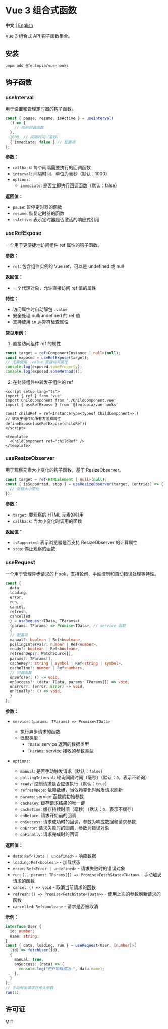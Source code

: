 # Vue 3 组合式函数

**中文** | [English](./README.md)

Vue 3 组合式 API 钩子函数集合。

## 安装

```bash
pnpm add @feutopia/vue-hooks
```

## 钩子函数

### useInterval

用于设置和管理定时器的钩子函数。

```ts
const { pause, resume, isActive } = useInterval(
  () => {
    // 你的回调函数
  },
  1000, // 间隔时间（毫秒）
  { immediate: false } // 配置项
);
```

**参数：**

- `callback`: 每个间隔需要执行的回调函数
- `interval`: 间隔时间，单位为毫秒（默认：1000）
- `options`:
  - `immediate`: 是否立即执行回调函数（默认：false）

**返回值：**

- `pause`: 暂停定时器的函数
- `resume`: 恢复定时器的函数
- `isActive`: 表示定时器是否激活的响应式引用

### useRefExpose

一个用于更便捷地访问组件 ref 属性的钩子函数。

**参数：**

- `ref`: 包含组件实例的 Vue ref，可以是 undefined 或 null

**返回值：**

- 一个代理对象，允许直接访问 ref 值的属性

**特性：**

- 访问属性时自动解包 `.value`
- 安全处理 null/undefined 的 ref 值
- 支持使用 `in` 运算符检查属性

**常见用例：**

1. 直接访问组件 ref 的属性

```ts
const target = ref<ComponentInstance | null>(null);
const exposed = useRefExpose(target);
// 无需使用 .value 直接访问属性
console.log(exposed.someProperty);
console.log(exposed.someMethod());
```

2. 在封装组件中转发子组件的 ref

```vue
<script setup lang="ts">
import { ref } from 'vue'
import ChildComponent from './ChildComponent.vue'
import { useRefExpose } from '@feutopia/vue-hooks'

const childRef = ref<InstanceType<typeof ChildComponent>>()
// 转发子组件的所有方法和属性
defineExpose(useRefExpose(childRef))
</script>

<template>
  <ChildComponent ref="childRef" />
</template>
```

### useResizeObserver

用于观察元素大小变化的钩子函数，基于 ResizeObserver。

```ts
const target = ref<HTMLElement | null>(null);
const { isSupported, stop } = useResizeObserver(target, (entries) => {
  // 处理大小变化
});
```

**参数：**

- `target`: 要观察的 HTML 元素的引用
- `callback`: 当大小变化时调用的函数

**返回值：**

- `isSupported`: 表示浏览器是否支持 ResizeObserver 的计算属性
- `stop`: 停止观察的函数

### useRequest

一个用于管理异步请求的 Hook，支持轮询、手动控制和自动错误处理等特性。

```ts
const {
  data,
  loading,
  error,
  run,
  cancel,
  refresh,
  cancelled
  } = useRequest<TData, TParams>(
  (params: TParams) => Promise<TData>, // service 函数
  {
  // 配置项
  manual?: boolean | Ref<boolean>,
  pollingInterval?: number | Ref<number>,
  ready?: boolean | Ref<boolean>,
  refreshDeps?: WatchSource[],
  params?: TParams[],
  cacheKey?: string | symbol | Ref<string | symbol>,
  cacheTime?: number | Ref<number>,
  // 回调函数
  onBefore?: () => void,
  onSuccess?: (data: TData, params: TParams[]) => void,
  onError?: (error: Error) => void,
  onFinally?: () => void,
  }
);
```

**参数：**

- `service`: `(params: TParams) => Promise<TData>`
  - 执行异步请求的函数
  - 泛型类型：
    - `TData`: service 返回的数据类型
    - `TParams`: service 接收的参数类型

- `options`:
  - `manual`: 是否手动触发请求（默认：`false`）
  - `pollingInterval`: 轮询间隔时间（毫秒）（默认：`0`，表示不轮询）
  - `ready`: 控制请求是否应该执行（默认：`true`）
  - `refreshDeps`: 依赖数组，当依赖变化时触发请求刷新
  - `params`: service 函数的初始参数
  - `cacheKey`: 缓存请求结果的唯一键
  - `cacheTime`: 缓存持续时间（毫秒）（默认：`0`，表示不缓存）
  - `onBefore`: 请求开始前的回调
  - `onSuccess`: 请求成功时的回调，参数为响应数据和请求参数
  - `onError`: 请求失败时的回调，参数为错误对象
  - `onFinally`: 请求完成时的回调

**返回值：**

- `data`: `Ref<TData | undefined>` - 响应数据
- `loading`: `Ref<boolean>` - 加载状态
- `error`: `Ref<Error | undefined>` - 请求失败时的错误对象
- `run`: `(...params: TParams[]) => Promise<FetchState<TData>>` - 手动触发请求的函数
- `cancel`: `() => void` - 取消当前请求的函数
- `refresh`: `() => Promise<FetchState<TData>>` - 使用上次的参数刷新请求的函数
- `cancelled`: `Ref<boolean>` - 请求是否被取消

**示例：**

```ts
interface User {
  id: number;
  name: string;
}
const { data, loading, run } = useRequest<User, [number]>(
  (id) => fetchUser(id),
  {
    manual: true,
    onSuccess: (data) => {
      console.log("用户加载成功:", data.name);
    },
  }
);
// 手动触发请求并传入参数
run(1);
```

## 许可证

MIT
